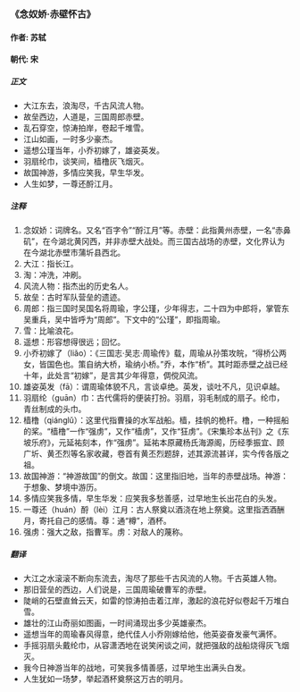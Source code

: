 ### 《念奴娇·赤壁怀古》

#### 作者: 苏轼 

#### 朝代: 宋

##### **正文**

- 大江东去，浪淘尽，千古风流人物。
- 故垒西边，人道是，三国周郎赤壁。
- 乱石穿空，惊涛拍岸，卷起千堆雪。
- 江山如画，一时多少豪杰。
- 遥想公瑾当年，小乔初嫁了，雄姿英发。
- 羽扇纶巾，谈笑间，樯橹灰飞烟灭。
- 故国神游，多情应笑我，早生华发。
- 人生如梦，一尊还酹江月。

##### **注释**

1. 念奴娇：词牌名。又名“百字令”“酹江月”等。赤壁：此指黄州赤壁，一名“赤鼻矶”，在今湖北黄冈西，并非赤壁大战处。而三国古战场的赤壁，文化界认为在今湖北赤壁市蒲圻县西北。
2. 大江：指长江。
3. 淘：冲洗，冲刷。
4. 风流人物：指杰出的历史名人。
5. 故垒：古时军队营垒的遗迹。
6. 周郎：指三国时吴国名将周瑜，字公瑾，少年得志，二十四为中郎将，掌管东吴重兵，吴中皆呼为“周郎”。下文中的“公瑾”，即指周瑜。
7. 雪：比喻浪花。
8. 遥想：形容想得很远；回忆。
9. 小乔初嫁了（liǎo）：《三国志·吴志·周瑜传》载，周瑜从孙策攻皖，“得桥公两女，皆国色也。策自纳大桥，瑜纳小桥。”乔，本作“桥”。其时距赤壁之战已经十年，此处言“初嫁”，是言其少年得意，倜傥风流。
10. 雄姿英发（fā）：谓周瑜体貌不凡，言谈卓绝。英发，谈吐不凡，见识卓越。
11. 羽扇纶（guān）巾：古代儒将的便装打扮。羽扇，羽毛制成的扇子。纶巾，青丝制成的头巾。
12. 樯橹（qiánglǔ）：这里代指曹操的水军战船。樯，挂帆的桅杆。橹，一种摇船的桨。“樯橹”一作“强虏”，又作“樯虏”，又作“狂虏”。《宋集珍本丛刊》之《东坡乐府》，元延祐刻本，作“强虏”。延祐本原藏杨氏海源阁，历经季振宜、顾广圻、黄丕烈等名家收藏，卷首有黄丕烈题辞，述其源流甚详，实今传各版之祖。
13. 故国神游：“神游故国”的倒文。故国：这里指旧地，当年的赤壁战场。神游：于想象、梦境中游历。
14. 多情应笑我多情，早生华发：应笑我多愁善感，过早地生长出花白的头发。
15. 一尊还（huán）酹（lèi）江月：古人祭奠以酒浇在地上祭奠。这里指洒酒酬月，寄托自己的感情。尊：通“樽”，酒杯。
16. 强虏：强大之敌，指曹军。虏：对敌人的蔑称。

##### **翻译**

- 大江之水滚滚不断向东流去，淘尽了那些千古风流的人物。千古英雄人物。
- 那旧营垒的西边，人们说是，三国周瑜破曹军的赤壁。
- 陡峭的石壁直耸云天，如雷的惊涛拍击着江岸，激起的浪花好似卷起千万堆白雪。
- 雄壮的江山奇丽如图画，一时间涌现出多少英雄豪杰。
- 遥想当年的周瑜春风得意，绝代佳人小乔刚嫁给他，他英姿奋发豪气满怀。
- 手摇羽扇头戴纶巾，从容潇洒地在说笑闲谈之间，就把强敌的战船烧得灰飞烟灭。
- 我今日神游当年的战地，可笑我多情善感，过早地生出满头白发。
- 人生犹如一场梦，举起酒杯奠祭这万古的明月。